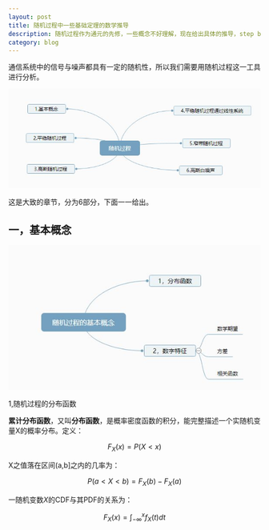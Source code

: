 ```yaml
---
layout: post
title: 随机过程中一些基础定理的数学推导
description: 随机过程作为通元的先修，一些概念不好理解，现在给出具体的推导，step by step.
category: blog
---
```


通信系统中的信号与噪声都具有一定的随机性，所以我们需要用随机过程这一工具进行分析。

![sum](/images/communicaton/random_process/SUM.JPG)

这是大致的章节，分为6部分，下面一一给出。

一，基本概念
--

![sum](/images/communicaton/random_process/001.JPG)

1,随机过程的分布函数

**累计分布函数**，又叫**分布函数**，是概率密度函数的积分，能完整描述一个实随机变量X的概率分布。定义：

$$F_X(x)=P(X<x)$$

X之值落在区间(a,b]之内的几率为：

$$P(a<X<b)=F_X(b)-F_X(a)$$

一随机变数$X$的CDF与其PDF的关系为：

$$F_X(x)=\int_{-\infty}^x f_X(t)dt$$
